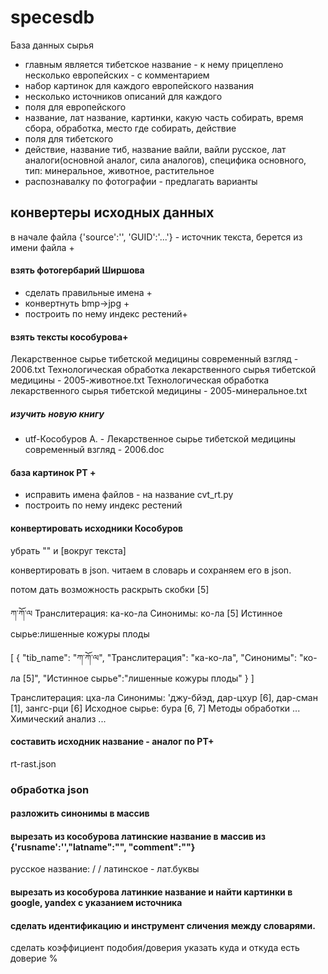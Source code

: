 # specesdb
База данных сырья

* главным является тибетское название - к нему прицеплено несколько европейских - с комментарием
* набор картинок для каждого европейского названия
* несколько источников описаний для каждого
* поля для европейского 
 * название, лат название, картинки, какую часть собирать, время сбора, обработка, место где собирать, действие  
* поля для тибетского
 * действие, название тиб, название вайли, вайли русское, лат аналоги(основной аналог, сила аналогов), 
 специфика основного, тип: минеральное, животное, растительное
* распознавалку по фотографии - предлагать варианты

## конвертеры исходных данных
в начале файла {'source':'', 'GUID':'...'} - источник текста, берется из имени файла +

#### взять фотогербарий Ширшова
* сделать правильные имена +
* конвертнуть  bmp->jpg +
* построить по нему индекс рестений+

#### взять тексты кособурова+
Лекарственное сырье тибетской медицины современный взгляд - 2006.txt
Технологическая обработка лекарственного сырья тибетской медицины - 2005-животное.txt
Технологическая обработка лекарственного сырья тибетской медицины - 2005-минеральное.txt

#####  изучить новую книгу 
* utf-Кособуров А. - Лекарственное сырье тибетской медицины современный взгляд - 2006.doc

#### база картинок  РТ +
* исправить имена файлов - на название cvt_rt.py 
* построить по нему индекс рестений

#### конвертировать исходники Кособуров
убрать "" и [вокруг текста]

конвертировать в json. читаем в словарь и сохраняем его в json. 

потом дать возможность раскрыть скобки [5]

ཀ་ཀོ་ལ
Транслитерация: ка-ко-ла
Синонимы: ко-ла [5]
Истинное сырье:лишенные кожуры плоды

[
{
"tib_name": "ཀ་ཀོ་ལ",
"Транслитерация": "ка-ко-ла",
"Синонимы": "ко-ла [5]",
"Истинное сырье":"лишенные кожуры плоды" 
}
] 

Транслитерация: цха-ла
Синонимы: 'джу-бйэд, дар-цхур [6], дар-сман [1], зангс-рци [6]
Исходное сырье: бура [6, 7]
Методы обработки
...
Химический анализ
...

#### составить исходник название - аналог по РТ+
rt-rast.json

### обработка json

#### разложить синонимы в массив
#### вырезать из кособурова латинские название в массив из {'rusname':'',"latname":"", "comment":""}
русское название: / / латинское - лат.буквы 

#### вырезать из кособурова латинкие название и найти картинки в google, yandex с указанием источника

#### сделать идентификацию и инструмент сличения между словарями. 
сделать коэффициент подобия/доверия указать куда и откуда есть доверие %

